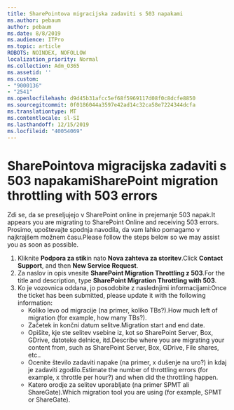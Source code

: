 ```yaml
---
title: SharePointova migracijska zadaviti s 503 napakami
ms.author: pebaum
author: pebaum
ms.date: 8/8/2019
ms.audience: ITPro
ms.topic: article
ROBOTS: NOINDEX, NOFOLLOW
localization_priority: Normal
ms.collection: Adm_O365
ms.assetid: ''
ms.custom:
- "9000136"
- "2541"
ms.openlocfilehash: d9d45b31afcc5ef68f5969117d08f0c8dcfe8850
ms.sourcegitcommit: 0f0186044a3597e42ad14c32ca58e7224344dcfa
ms.translationtype: MT
ms.contentlocale: sl-SI
ms.lasthandoff: 12/15/2019
ms.locfileid: "40054069"
---
```

# <a name="sharepoint-migration-throttling-with-503-errors"></a><span data-ttu-id="894a8-102">SharePointova migracijska zadaviti s 503 napakami</span><span class="sxs-lookup"><span data-stu-id="894a8-102">SharePoint migration throttling with 503 errors</span></span>

<span data-ttu-id="894a8-103">Zdi se, da se preseljujejo v SharePoint online in prejemanje 503 napak.</span><span class="sxs-lookup"><span data-stu-id="894a8-103">It appears you are migrating to SharePoint Online and receiving 503 errors.</span></span> <span data-ttu-id="894a8-104">Prosimo, upoštevajte spodnja navodila, da vam lahko pomagamo v najkrajšem možnem času.</span><span class="sxs-lookup"><span data-stu-id="894a8-104">Please follow the steps below so we may assist you as soon as possible.</span></span> 

1. <span data-ttu-id="894a8-105">Kliknite **Podpora za stik**in nato **Nova zahteva za storitev**.</span><span class="sxs-lookup"><span data-stu-id="894a8-105">Click **Contact Support**, and then **New Service Request**.</span></span>
2. <span data-ttu-id="894a8-106">Za naslov in opis vnesite **SharePoint Migration Throttling z 503**.</span><span class="sxs-lookup"><span data-stu-id="894a8-106">For the title and description, type **SharePoint Migration Throttling with 503**.</span></span>
3. <span data-ttu-id="894a8-107">Ko je vozovnica oddana, jo posodobite z naslednjimi informacijami:</span><span class="sxs-lookup"><span data-stu-id="894a8-107">Once the ticket has been submitted, please update it with the following information:</span></span>
    - <span data-ttu-id="894a8-108">Koliko levo od migracije (na primer, koliko TBs?).</span><span class="sxs-lookup"><span data-stu-id="894a8-108">How much left of migration (for example, how many TBs?).</span></span>
    - <span data-ttu-id="894a8-109">Začetek in končni datum selitve.</span><span class="sxs-lookup"><span data-stu-id="894a8-109">Migration start and end date.</span></span>
    - <span data-ttu-id="894a8-110">Opišite, kje ste selitev vsebine iz, kot so SharePoint Server, Box, GDrive, datoteke delnice, itd.</span><span class="sxs-lookup"><span data-stu-id="894a8-110">Describe where you are migrating your content from, such as SharePoint Server, Box, GDrive, File shares, etc..</span></span>
    - <span data-ttu-id="894a8-111">Ocenite število zadaviti napake (na primer, x dušenje na uro?) in kdaj je zadaviti zgodilo.</span><span class="sxs-lookup"><span data-stu-id="894a8-111">Estimate the number of throttling errors (for example, x throttle per hour?) and when did the throttling happen.</span></span>
    - <span data-ttu-id="894a8-112">Katero orodje za selitev uporabljate (na primer SPMT ali ShareGate).</span><span class="sxs-lookup"><span data-stu-id="894a8-112">Which migration tool you are using (for example, SPMT or ShareGate).</span></span>


